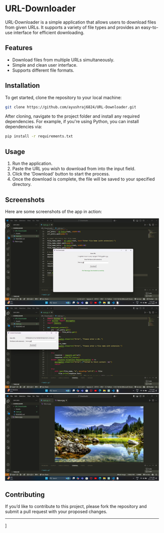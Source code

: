 

# URL-Downloader

URL-Downloader is a simple application that allows users to download files from given URLs. It supports a variety of file types and provides an easy-to-use interface for efficient downloading.

## Features
- Download files from multiple URLs simultaneously.
- Simple and clean user interface.
- Supports different file formats.

## Installation

To get started, clone the repository to your local machine:

```bash
git clone https://github.com/ayushraj6824/URL-Downloader.git
```

After cloning, navigate to the project folder and install any required dependencies. For example, if you're using Python, you can install dependencies via:

```bash
pip install -r requirements.txt
```

## Usage

1. Run the application.
2. Paste the URL you wish to download from into the input field.
3. Click the 'Download' button to start the process.
4. Once the download is complete, the file will be saved to your specified directory.

## Screenshots

Here are some screenshots of the app in action:

![Screenshot 1](Assets/Screenshot1.png)
![Screenshot 2](Assets/Screenshot2.png)
![Screenshot 3](Assets/Screenshot3.png)


## Contributing

If you’d like to contribute to this project, please fork the repository and submit a pull request with your proposed changes.


---
]
